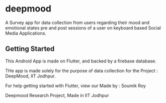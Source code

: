 # deepmood

A Survey app for data collection from users regarding their mood and emotional states pre and post sessions of a user on keyboard based Social Media Applications.

## Getting Started

This Android App is made on Flutter, and backed by a firebase database.

THe app is made solely for the purpose of data collection for the Project : DeepMood, IIT Jodhpur.


For help getting started with Flutter, view our
Made by : Soumik Roy

Deepmood Research Project,
Made in IIT Jodhpur
